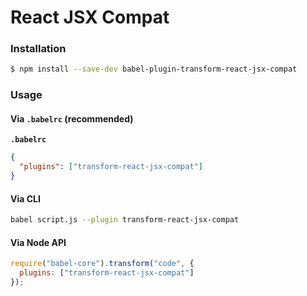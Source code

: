 # React JSX Compat

### Installation

```sh
$ npm install --save-dev babel-plugin-transform-react-jsx-compat
```

### Usage

#### Via `.babelrc` (recommended)

**`.babelrc`**

```json
{
  "plugins": ["transform-react-jsx-compat"]
}
```

#### Via CLI

```sh
babel script.js --plugin transform-react-jsx-compat
```

#### Via Node API

```js
require("babel-core").transform("code", {
  plugins: ["transform-react-jsx-compat"]
});
```
